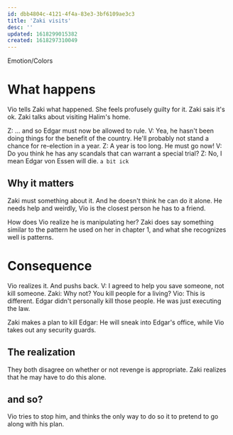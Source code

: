 ```yaml
---
id: dbb4804c-4121-4f4a-83e3-3bf6109ae3c3
title: 'Zaki visits'
desc: ''
updated: 1618299015382
created: 1618297310049
---
```

Emotion/Colors
>

# What happens
Vio tells Zaki what happened. She feels profusely guilty for it.
Zaki sais it's ok. Zaki talks about visiting Halim's home.

Z: ... and so Edgar must now be allowed to rule.
V: Yea, he hasn't been doing things for the benefit of the country. He'll probably not stand a chance for re-election in a year.
Z: A year is too long. He must go now!
V: Do you think he has any scandals that can warrant a special trial?
Z: No, I mean Edgar von Essen will die.
`a bit ick`

##  Why it matters
Zaki must something about it. And he doesn't think he can do it alone. He needs help and weirdly, Vio is the closest person he has to a friend.

How does Vio realize he is manipulating her?
Zaki does say something similar to the pattern he used on her in chapter 1, and what she recognizes well is patterns.

# Consequence
Vio realizes it. And pushs back.
V:  I agreed to help you save someone, not kill someone.
Zaki: Why not? You kill people for a living?
Vio: This is different. Edgar didn't personally kill those people. He was just executing the law.

Zaki makes a plan to kill Edgar:
He will sneak into Edgar's office, while Vio takes out any security guards.

## The realization
They both disagree on whether or not revenge is appropriate.
Zaki realizes that he may have to do this alone.

## and so?
Vio tries to stop him, and thinks the only way to do so it to pretend to go along with his plan.
